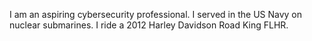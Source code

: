 I am an aspiring cybersecurity professional. 
I served in the US Navy on nuclear submarines. 
I ride a 2012 Harley Davidson Road King FLHR.
